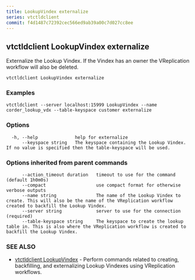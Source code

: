 ```yaml
---
title: LookupVindex externalize
series: vtctldclient
commit: f4d1487c72392cec566ed9ab39a00c7d027cc8ee
---
```

## vtctldclient LookupVindex externalize

Externalize the Lookup Vindex. If the Vindex has an owner the VReplication workflow will also be deleted.

```
vtctldclient LookupVindex externalize
```

### Examples

```
vtctldclient --server localhost:15999 LookupVindex --name corder_lookup_vdx --table-keyspace customer externalize
```

### Options

```
  -h, --help              help for externalize
      --keyspace string   The keyspace containing the Lookup Vindex. If no value is specified then the table-keyspace will be used.
```

### Options inherited from parent commands

```
      --action_timeout duration   timeout to use for the command (default 1h0m0s)
      --compact                   use compact format for otherwise verbose outputs
      --name string               The name of the Lookup Vindex to create. This will also be the name of the VReplication workflow created to backfill the Lookup Vindex.
      --server string             server to use for the connection (required)
      --table-keyspace string     The keyspace to create the lookup table in. This is also where the VReplication workflow is created to backfill the Lookup Vindex.
```

### SEE ALSO

* [vtctldclient LookupVindex](../)	 - Perform commands related to creating, backfilling, and externalizing Lookup Vindexes using VReplication workflows.

